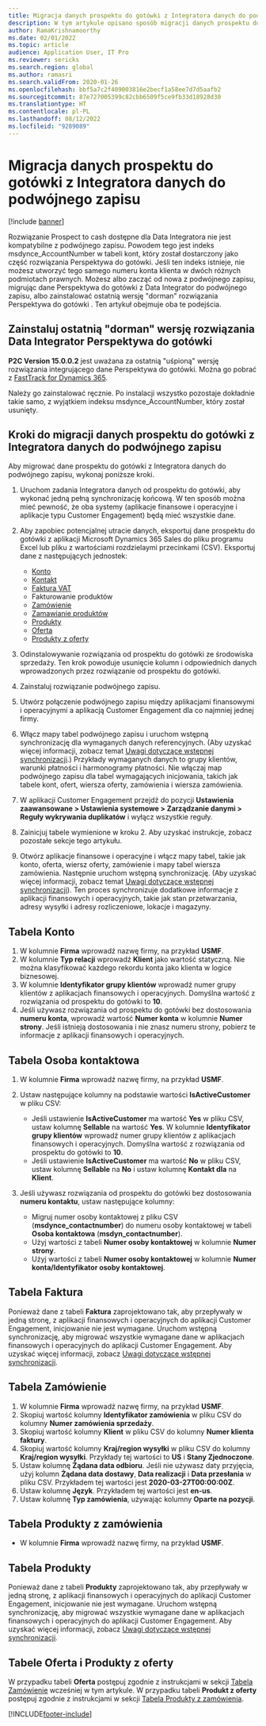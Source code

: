 ```yaml
---
title: Migracja danych prospektu do gotówki z Integratora danych do podwójnego zapisu
description: W tym artykule opisano sposób migracji danych prospektu do gotówki z Integratora danych do podwójnego zapisu.
author: RamaKrishnamoorthy
ms.date: 02/01/2022
ms.topic: article
audience: Application User, IT Pro
ms.reviewer: sericks
ms.search.region: global
ms.author: ramasri
ms.search.validFrom: 2020-01-26
ms.openlocfilehash: bbf5a7c2f409003816e2becf1a58ee7d7d5aafb2
ms.sourcegitcommit: 87e727005399c82cbb6509f5ce9fb33d18928d30
ms.translationtype: HT
ms.contentlocale: pl-PL
ms.lasthandoff: 08/12/2022
ms.locfileid: "9289089"
---
```

# <a name="migrate-prospect-to-cash-data-from-data-integrator-to-dual-write"></a>Migracja danych prospektu do gotówki z Integratora danych do podwójnego zapisu

[!include [banner](../../includes/banner.md)]

Rozwiązanie Prospect to cash dostępne dla Data Integratora nie jest kompatybilne z podwójnego zapisu. Powodem tego jest indeks msdynce_AccountNumber w tabeli kont, który został dostarczony jako część rozwiązania Perspektywa do gotówki. Jeśli ten indeks istnieje, nie możesz utworzyć tego samego numeru konta klienta w dwóch różnych podmiotach prawnych. Możesz albo zacząć od nowa z podwójnego zapisu, migrując dane Perspektywa do gotówki z Data Integrator do podwójnego zapisu, albo zainstalować ostatnią wersję "dorman" rozwiązania Perspektywa do gotówki . Ten artykuł obejmuje oba te podejścia.

## <a name="install-the-last-dorman-version-of-the-data-integrator-prospect-to-cash-solution"></a>Zainstaluj ostatnią "dorman" wersję rozwiązania Data Integrator Perspektywa do gotówki

**P2C Version 15.0.0.2** jest uważana za ostatnią "uśpioną" wersję rozwiązania integrującego dane Perspektywa do gotówki. Można go pobrać z [FastTrack for Dynamics 365](https://github.com/microsoft/Dynamics-365-FastTrack-Implementation-Assets/tree/master/Dual-write/P2C).

Należy go zainstalować ręcznie. Po instalacji wszystko pozostaje dokładnie takie samo, z wyjątkiem indeksu msdynce_AccountNumber, który został usunięty.

## <a name="steps-to-migrate-prospect-to-cash-data-from-data-integrator-to-dual-write"></a>Kroki do migracji danych prospektu do gotówki z Integratora danych do podwójnego zapisu

Aby migrować dane prospektu do gotówki z Integratora danych do podwójnego zapisu, wykonaj poniższe kroki.

1. Uruchom zadania Integratora danych od prospektu do gotówki, aby wykonać jedną pełną synchronizację końcową. W ten sposób można mieć pewność, że oba systemy (aplikacje finansowe i operacyjne i aplikacje typu Customer Engagement) będą mieć wszystkie dane.
2. Aby zapobiec potencjalnej utracie danych, eksportuj dane prospektu do gotówki z aplikacji Microsoft Dynamics 365 Sales do pliku programu Excel lub pliku z wartościami rozdzielaymi przecinkami (CSV). Eksportuj dane z następujących jednostek:

    - [Konto](#account-table)
    - [Kontakt](#contact-table)
    - [Faktura VAT](#invoice-table)
    - Fakturowanie produktów
    - [Zamówienie](#order-table)
    - [Zamawianie produktów](#order-products-table)
    - [Produkty](#products-table)
    - [Oferta](#quote-and-quote-product-tables)
    - [Produkty z oferty](#quote-and-quote-product-tables)

3. Odinstalowywanie rozwiązania od prospektu do gotówki ze środowiska sprzedaży. Ten krok powoduje usunięcie kolumn i odpowiednich danych wprowadzonych przez rozwiązanie od prospektu do gotówki.
4. Zainstaluj rozwiązanie podwójnego zapisu.
5. Utwórz połączenie podwójnego zapisu między aplikacjami finansowymi i operacyjnymi a aplikacją Customer Engagement dla co najmniej jednej firmy.
6. Włącz mapy tabel podwójnego zapisu i uruchom wstępną synchronizację dla wymaganych danych referencyjnych. (Aby uzyskać więcej informacji, zobacz temat [Uwagi dotyczące wstępnej synchronizacji](initial-sync-guidance.md).) Przykłady wymaganych danych to grupy klientów, warunki płatności i harmonogramy płatności. Nie włączaj map podwójnego zapisu dla tabel wymagających inicjowania, takich jak tabele kont, ofert, wiersza oferty, zamówienia i wiersza zamówienia.
7. W aplikacji Customer Engagement przejdź do pozycji **Ustawienia zaawansowane \> Ustawienia systemowe \> Zarządzanie danymi \> Reguły wykrywania duplikatów** i wyłącz wszystkie reguły.
8. Zainicjuj tabele wymienione w kroku 2. Aby uzyskać instrukcje, zobacz pozostałe sekcje tego artykułu.
9. Otwórz aplikacje finansowe i operacyjne i włącz mapy tabel, takie jak konto, oferta, wiersz oferty, zamówienie i mapy tabel wiersza zamówienia. Następnie uruchom wstępną synchronizację. (Aby uzyskać więcej informacji, zobacz temat [Uwagi dotyczące wstępnej synchronizacji](initial-sync-guidance.md)). Ten proces synchronizuje dodatkowe informacje z aplikacji finansowych i operacyjnych, takie jak stan przetwarzania, adresy wysyłki i adresy rozliczeniowe, lokacje i magazyny.

## <a name="account-table"></a>Tabela Konto

1. W kolumnie **Firma** wprowadź nazwę firmy, na przykład **USMF**.
2. W kolumnie **Typ relacji** wprowadź **Klient** jako wartość statyczną. Nie można klasyfikować każdego rekordu konta jako klienta w logice biznesowej.
3. W kolumnie **Identyfikator grupy klientów** wprowadź numer grupy klientów z aplikacjach finansowych i operacyjnych. Domyślna wartość z rozwiązania od prospektu do gotówki to **10**.
4. Jeśli używasz rozwiązania od prospektu do gotówki bez dostosowania **numeru konta**, wprowadź wartość **Numer konta** w kolumnie **Numer strony**. Jeśli istnieją dostosowania i nie znasz numeru strony, pobierz te informacje z aplikacji finansowych i operacyjnych.

## <a name="contact-table"></a>Tabela Osoba kontaktowa

1. W kolumnie **Firma** wprowadź nazwę firmy, na przykład **USMF**.
2. Ustaw następujące kolumny na podstawie wartości **IsActiveCustomer** w pliku CSV:

    - Jeśli ustawienie **IsActiveCustomer** ma wartość **Yes** w pliku CSV, ustaw kolumnę **Sellable** na wartość **Yes**. W kolumnie **Identyfikator grupy klientów** wprowadź numer grupy klientów z aplikacjach finansowych i operacyjnych. Domyślna wartość z rozwiązania od prospektu do gotówki to **10**.
    - Jeśli ustawienie **IsActiveCustomer** ma wartość **No** w pliku CSV, ustaw kolumnę **Sellable** na **No** i ustaw kolumnę **Kontakt dla** na **Klient**.

3. Jeśli używasz rozwiązania od prospektu do gotówki bez dostosowania **numeru kontaktu**, ustaw następujące kolumny:

    - Migruj numer osoby kontaktowej z pliku CSV (**msdynce\_contactnumber**) do numeru osoby kontaktowej w tabeli **Osoba kontaktowa** (**msdyn\_contactnumber**).
    - Użyj wartości z tabeli **Numer osoby kontaktowej** w kolumnie **Numer strony**.
    - Użyj wartości z tabeli **Numer osoby kontaktowej** w kolumnie **Numer konta/Identyfikator osoby kontaktowej**.

## <a name="invoice-table"></a>Tabela Faktura

Ponieważ dane z tabeli **Faktura** zaprojektowano tak, aby przepływały w jedną stronę, z aplikacji finansowych i operacyjnych do aplikacji Customer Engagement, inicjowanie nie jest wymagane. Uruchom wstępną synchronizację, aby migrować wszystkie wymagane dane w aplikacjach finansowych i operacyjnych do aplikacji Customer Engagement. Aby uzyskać więcej informacji, zobacz [Uwagi dotyczące wstępnej synchronizacji](initial-sync-guidance.md).

## <a name="order-table"></a>Tabela Zamówienie

1. W kolumnie **Firma** wprowadź nazwę firmy, na przykład **USMF**.
2. Skopiuj wartość kolumny **Identyfikator zamówienia** w pliku CSV do kolumny **Numer zamówienia sprzedaży**.
3. Skopiuj wartość kolumny **Klient** w pliku CSV do kolumny **Numer klienta faktury**.
4. Skopiuj wartość kolumny **Kraj/region wysyłki** w pliku CSV do kolumny **Kraj/region wysyłki**. Przykłady tej wartości to **US** i **Stany Zjednoczone**.
5. Ustaw kolumnę **Żądana data odbioru**. Jeśli nie używasz daty przyjęcia, użyj kolumn **Żądana data dostawy**, **Data realizacji** i **Data przesłania** w pliku CSV. Przykładem tej wartości jest **2020-03-27T00:00:00Z**.
6. Ustaw kolumnę **Język**. Przykładem tej wartości jest **en-us**.
7. Ustaw kolumnę **Typ zamówienia**, używając kolumny **Oparte na pozycji**.

## <a name="order-products-table"></a>Tabela Produkty z zamówienia

- W kolumnie **Firma** wprowadź nazwę firmy, na przykład **USMF**.

## <a name="products-table"></a>Tabela Produkty

Ponieważ dane z tabeli **Produkty** zaprojektowano tak, aby przepływały w jedną stronę, z aplikacji finansowych i operacyjnych do aplikacji Customer Engagement, inicjowanie nie jest wymagane. Uruchom wstępną synchronizację, aby migrować wszystkie wymagane dane w aplikacjach finansowych i operacyjnych do aplikacji Customer Engagement. Aby uzyskać więcej informacji, zobacz [Uwagi dotyczące wstępnej synchronizacji](initial-sync-guidance.md).

## <a name="quote-and-quote-product-tables"></a>Tabele Oferta i Produkty z oferty

W przypadku tabeli **Oferta** postępuj zgodnie z instrukcjami w sekcji [Tabela Zamówienie](#order-table) wcześniej w tym artykule. W przypadku tabeli **Produkt z oferty** postępuj zgodnie z instrukcjami w sekcji [Tabela Produkty z zamówienia](#order-products-table).


[!INCLUDE[footer-include](../../../../includes/footer-banner.md)]

